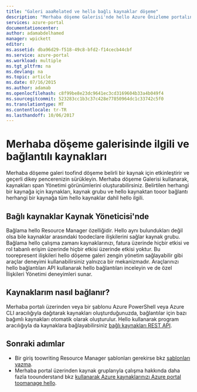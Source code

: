 ```yaml
---
title: "Galeri aaaRelated ve hello bağlı kaynaklar döşeme"
description: "Merhaba döşeme Galerisi'nde hello Azure Önizleme portalının görüntüleneceğini ilgili ve bağlı kaynaklar hakkında bilgi edinin."
services: azure-portal
documentationcenter: 
author: adamabdelhamed
manager: wpickett
editor: 
ms.assetid: dba96d29-f518-49c8-bfd2-f14cecb44cbf
ms.service: azure-portal
ms.workload: multiple
ms.tgt_pltfrm: na
ms.devlang: na
ms.topic: article
ms.date: 07/16/2015
ms.author: adamab
ms.openlocfilehash: c8f99be8e23dc9641ec3cd3169604b33a4b049f4
ms.sourcegitcommit: 523283cc1b3c37c428e77850964dc1c33742c5f0
ms.translationtype: MT
ms.contentlocale: tr-TR
ms.lasthandoff: 10/06/2017
---
```

# <a name="related-and-linked-resources-in-hello-tile-gallery"></a>Merhaba döşeme galerisinde ilgili ve bağlantılı kaynakları
Merhaba döşeme galeri toofind döşeme belirli bir kaynak için etkinleştirir ve geçerli dikey pencerenizin sürükleyin. Merhaba döşeme Galerisi kullanarak, kaynakları span Yönetimi görünümlerini oluşturabilirsiniz. Belirtilen herhangi bir kaynağa için kaynakları, kaynak grubu ve hello kaynaktan tooor bağlantı herhangi bir kaynağa tüm hello kaynaklar dahil hello ilgili.

## <a name="linked-resources-in-resource-manager"></a>Bağlı kaynaklar Kaynak Yöneticisi'nde
Bağlama hello Resource Manager özelliğidir.  Hello aynı bulundukları değil olsa bile kaynaklar arasındaki toodeclare ilişkilerini sağlar kaynak grubu. Bağlama hello çalışma zamanı kaynaklarınızı, fatura üzerinde hiçbir etkisi ve rol tabanlı erişim üzerinde hiçbir etkisi üzerinde etkisi yoktur.  Bu toorepresent ilişkileri hello döşeme galeri zengin yönetim sağlayabilir gibi araçlar deneyimi kullanabilirsiniz yalnızca bir mekanizmadır.  Araçlarınızı hello bağlantıları API kullanarak hello bağlantıları inceleyin ve de özel İlişkileri Yönetimi deneyimleri sunar. 

## <a name="how-do-i-link-my-resources"></a>Kaynaklarım nasıl bağlanır?
Merhaba portalı üzerinden veya bir şablonu Azure PowerShell veya Azure CLI aracılığıyla dağıtarak kaynakları oluşturduğunuzda, bağlantılar için bazı bağımlı kaynakları otomatik olarak oluşturulur. Hello kullanarak program aracılığıyla da kaynaklara bağlayabilirsiniz [bağlı kaynakları REST API](/rest/api/resources/resourcelinks).

## <a name="next-steps"></a>Sonraki adımlar
* Bir giriş toowriting Resource Manager şablonları gerekirse bkz [şablonları yazma](../azure-resource-manager/resource-group-authoring-templates.md).
* Merhaba portal üzerinden kaynak gruplarıyla çalışma hakkında daha fazla toounderstand bkz [kullanarak Azure kaynaklarınızı Azure portal toomanage hello](../azure-resource-manager/resource-group-portal.md).

